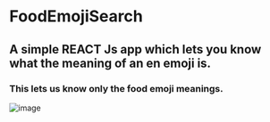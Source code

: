 # FoodEmojiSearch
## A simple REACT Js app which lets you know what the meaning of an en emoji is.
### This lets us know only the food emoji meanings.
![image](https://soyummy.com/wp-content/uploads/2018/10/foodemojis.jpg)
